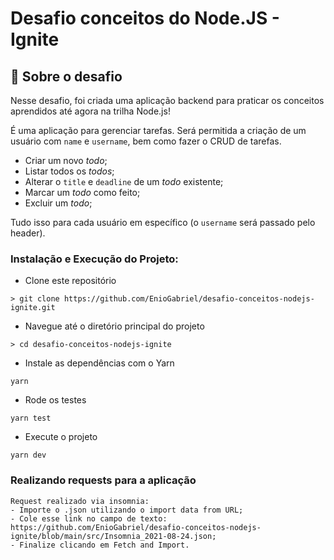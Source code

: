 # Desafio conceitos do Node.JS - Ignite

## :rocket: Sobre o desafio

Nesse desafio, foi criada uma aplicação backend para praticar os conceitos aprendidos até agora na trilha Node.js!

É uma aplicação para gerenciar tarefas. Será permitida a criação de um usuário com `name` e `username`, bem como fazer o CRUD de tarefas.


- Criar um novo *todo*;
- Listar todos os *todos*;
- Alterar o `title` e `deadline` de um *todo* existente;
- Marcar um *todo* como feito;
- Excluir um *todo*;

Tudo isso para cada usuário em específico (o `username` será passado pelo header).

### Instalação e Execução do Projeto:

- Clone este repositório

```
> git clone https://github.com/EnioGabriel/desafio-conceitos-nodejs-ignite.git
```

- Navegue até o diretório principal do projeto

```
> cd desafio-conceitos-nodejs-ignite
```

- Instale as dependências com o Yarn

```
yarn
```

- Rode os testes

```
yarn test
```

- Execute o projeto

```
yarn dev
```

### Realizando requests para a aplicação

```
Request realizado via insomnia: 
- Importe o .json utilizando o import data from URL;
- Cole esse link no campo de texto: https://github.com/EnioGabriel/desafio-conceitos-nodejs-ignite/blob/main/src/Insomnia_2021-08-24.json;
- Finalize clicando em Fetch and Import.
```





